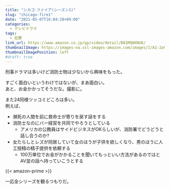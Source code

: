 ```yaml
---
title: "シカゴ･ファイア(シーズン1)"
slug: "chicago-fire1"
date: "2021-05-07T16:04:28+09:00"
categories:
  - テレビドラマ
tags:
  - 犯罪
link_url: https://www.amazon.co.jp/gp/video/detail/B01MQWXNU6/
thumbnailImage: https://images-na.ssl-images-amazon.com/images/I/A1-2a9q2GoL._SX300_.jpg
thumbnailImagePosition: left
#draft: true
---
```

刑事ドラマは多いけど消防士物は少ないから興味をもった。
<!--more-->
すごく面白いというわけではないが、まあ面白い。  
あと、お金かかってそうだな。撮影に。

また24同様ツッコミどころは多い。  
例えば、

* 瀕死の人間を前に救命士が寄りを戻す話をする
* 消防士なのにバー経営を共同でやろうとしている
  * アメリカの公務員はサイドビジネスがOKらしいが、消防署でどうどうと話し合うのか?
* 女たらしとレズが同居していて女のほうが子供を欲しくなり、男のほうに人工授精の精子提供を依頼する
  * 100万単位でお金がかかることを聞いてもっといい方法があるのではとAV並の話へ持っていこうとする

{{< amazon-prime >}}

一応全シリーズを観るつもりだ。
